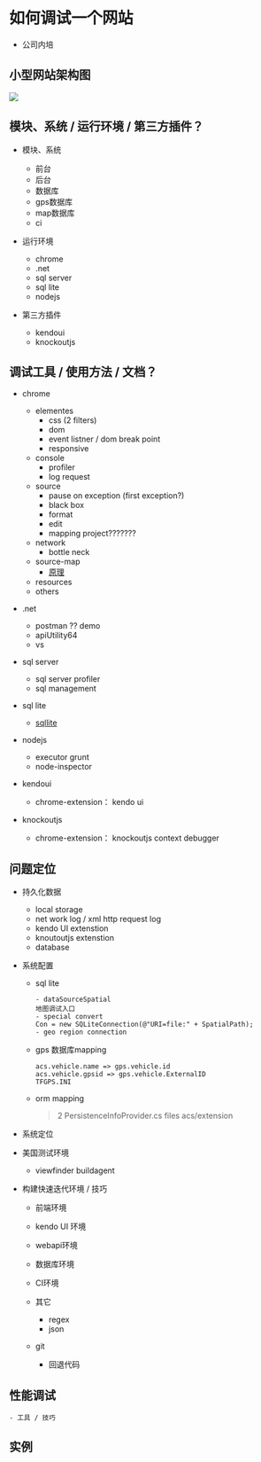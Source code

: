 # 如何调试一个网站
- 公司内培

## 小型网站架构图
 ![](https://github.com/rainbow494/code-reference/blob/master/img/architectural.png)

## 模块、系统 / 运行环境 / 第三方插件？

- 模块、系统
	- 前台
	- 后台
	- 数据库
	- gps数据库
	- map数据库
	- ci

- 运行环境
	- chrome
	- .net
	- sql server
	- sql lite
	- nodejs
	
- 第三方插件
	- kendoui
	- knockoutjs

## 调试工具 / 使用方法 / 文档？

- chrome
	- elementes
		- css (2 filters)
		- dom 
		- event listner / dom break point
		- responsive
	- console
		- profiler
		- log request
	- source
		- pause on exception (first exception?)
		- black box
		- format
		- edit
		- mapping project???????
	- network
		- bottle neck
	- source-map
		- [原理](http://www.ruanyifeng.com/blog/2013/01/javascript_source_map.html)
	- resources
	- others

- .net
	- postman ?? demo
	- apiUtility64
	- vs

- sql server
	- sql server profiler
	- sql management

- sql lite
	- [sqllite](http://www.oschina.net/news/43608/5-popular-and-free-sqlite-management-tools)
	
- nodejs
	- executor grunt
	- node-inspector

- kendoui
	- chrome-extension： kendo ui 
- knockoutjs
	- chrome-extension： knockoutjs context debugger

## 问题定位
- 持久化数据
	- local storage
	- net work log / xml http request log
	- kendo UI extenstion
	- knoutoutjs extenstion
	- database

- 系统配置
	- sql lite
		```
		- dataSourceSpatial
		地图调试入口
		- special convert
		Con = new SQLiteConnection(@"URI=file:" + SpatialPath);
		- geo region connection
		```
		
	- gps 数据库mapping
		```
		acs.vehicle.name => gps.vehicle.id
		acs.vehicle.gpsid => gps.vehicle.ExternalID
		TFGPS.INI 
		```
	
	- orm mapping
		> 2 PersistenceInfoProvider.cs files acs/extension
	

- 系统定位

- 美国测试环境
	- viewfinder buildagent

- 构建快速迭代环境 / 技巧
	- 前端环境

	- kendo UI 环境

	- webapi环境

	- 数据库环境

	- CI环境
	
	- 其它
		- regex
		- json
		
	- git	
		- 回退代码
	
## 性能调试
	- 工具 / 技巧
	
## 实例

